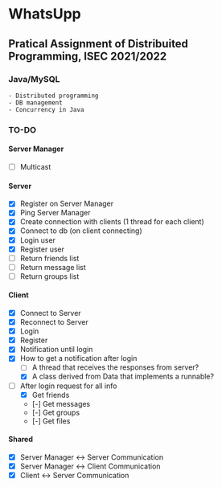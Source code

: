 # WhatsUpp
## Pratical Assignment of Distribuited Programming, ISEC 2021/2022

### Java/MySQL
    - Distributed programming
    - DB management
    - Concurrency in Java

### TO-DO
#### Server Manager
- [ ] Multicast

#### Server
- [X] Register on Server Manager
- [X] Ping Server Manager
- [X] Create connection with clients (1 thread for each client)
- [X] Connect to db (on client connecting)
- [X] Login user
- [X] Register user 
- [ ] Return friends list
- [ ] Return message list
- [ ] Return groups list

#### Client
- [X] Connect to Server
- [X] Reconnect to Server
- [X] Login
- [X] Register
- [X] Notification until login
- [X] How to get a notification after login
    - [ ] A thread that receives the responses from server?
    - [X] A class derived from Data that implements a runnable?
- [ ] After login request for all info
    - [X] Get friends
    - [-] Get messages
    - [-] Get groups
    - [-] Get files
#### Shared
- [X] Server Manager <-> Server Communication
- [X] Server Manager <-> Client Communication
- [X] Client <-> Server Communication